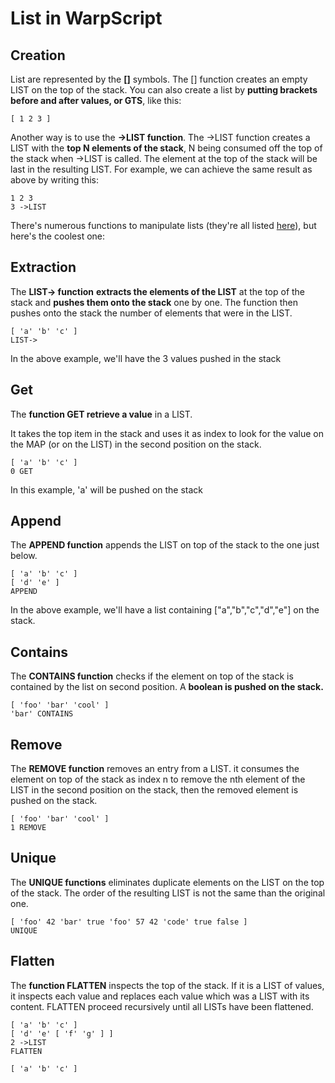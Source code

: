# List in WarpScript

## Creation

List are represented by the **[]** symbols. The [] function creates an empty LIST on the top of the stack. You can also create a list by **putting brackets before and after values, or GTS**, like this:

```
[ 1 2 3 ]
```

Another way is to use the **->LIST function**. The ->LIST function creates a LIST with the **top N elements of the stack**, N being consumed off the top of the stack when ->LIST is called. The element at the top of the stack will be last in the resulting LIST. For example, we can achieve the same result as above by writing this:


```
1 2 3
3 ->LIST
```

There's numerous functions to manipulate lists (they're all listed [here](http://www.warp10.io/reference/reference#functions-lists-maps)), but here's the coolest one:

## Extraction

The **LIST-> function** **extracts the elements of the LIST** at the top of the stack and **pushes them onto the stack** one by one. The function then pushes onto the stack the number of elements that were in the LIST.

```
[ 'a' 'b' 'c' ]
LIST->
```
In the above example, we'll have the 3 values pushed in the stack

## Get

The **function GET retrieve a value** in a LIST.

It takes the top item in the stack and uses it as index to look for the value on the MAP (or on the LIST) in the second position on the stack.

```
[ 'a' 'b' 'c' ]
0 GET
```

In this example, 'a' will be pushed on the stack

## Append

The **APPEND function** appends the LIST on top of the stack to the one just below.

```
[ 'a' 'b' 'c' ]
[ 'd' 'e' ]
APPEND
```

In the above example, we'll have a list containing ["a","b","c","d","e"] on the stack.

## Contains

The **CONTAINS function** checks if the element on top of the stack is contained by the list on second position. A **boolean is pushed on the stack.**

```
[ 'foo' 'bar' 'cool' ]
'bar' CONTAINS
```

## Remove

The **REMOVE function** removes an entry from a LIST. it consumes the element on top of the stack as index n to remove the nth element of the LIST in the second position on the stack, then the removed element is pushed on the stack.

```
[ 'foo' 'bar' 'cool' ]
1 REMOVE
```

## Unique

The **UNIQUE functions** eliminates duplicate elements on the LIST on the top of the stack. The order of the resulting LIST is not the same than the original one.

```
[ 'foo' 42 'bar' true 'foo' 57 42 'code' true false ]
UNIQUE
```

## Flatten

The **function FLATTEN** inspects the top of the stack. If it is a LIST of values, it inspects each value and replaces each value which was a LIST with its content. FLATTEN proceed recursively until all LISTs have been flattened.

```
[ 'a' 'b' 'c' ]
[ 'd' 'e' [ 'f' 'g' ] ]
2 ->LIST
FLATTEN
```

~~~
[ 'a' 'b' 'c' ]
